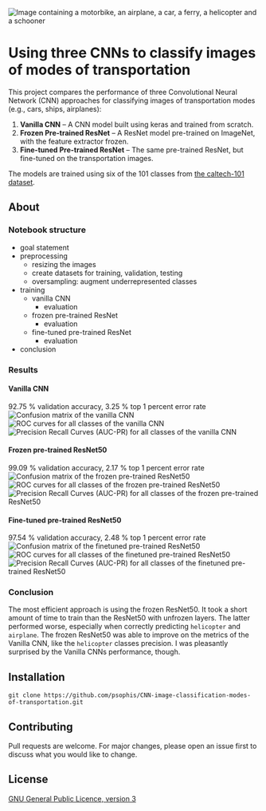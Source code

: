 ![Image containing a motorbike, an airplane, a car, a ferry, a helicopter and a schooner](transportation.png)
# Using three CNNs to classify images of modes of transportation
This project compares the performance of three Convolutional Neural Network (CNN) approaches for classifying images of transportation modes (e.g., cars, ships, airplanes):

1. **Vanilla CNN** – A CNN model built using keras and trained from scratch.
2. **Frozen Pre-trained ResNet** – A ResNet model pre-trained on ImageNet, with the feature extractor frozen.
3. **Fine-tuned Pre-trained ResNet** – The same pre-trained ResNet, but fine-tuned on the transportation images.

The models are trained using six of the 101 classes from [the caltech-101 dataset](https://www.kaggle.com/datasets/imbikramsaha/caltech-101).

## About
### Notebook structure

- goal statement
- preprocessing
  - resizing the images 
  - create datasets for training, validation, testing
  - oversampling: augment underrepresented classes  
- training    
  - vanilla CNN
    - evaluation
  - frozen pre-trained ResNet
    - evaluation
  - fine-tuned pre-trained ResNet
    - evaluation
- conclusion

### Results

#### Vanilla CNN
92.75 % validation accuracy, 3.25 % top 1 percent error rate
![Confusion matrix of the vanilla CNN](assets/cm_vanilla-cnn.png)
![ROC curves for all classes of the vanilla CNN](assets/roc_vanilla-cnn.png)
![Precision Recall Curves (AUC-PR) for all classes of the vanilla CNN](assets/pr_vanilla-cnn.png)

#### Frozen pre-trained ResNet50
99.09 % validation accuracy, 2.17 % top 1 percent error rate
![Confusion matrix of the frozen pre-trained ResNet50](assets/cm_frozen-resnet.png)
![ROC curves for all classes of the frozen pre-trained ResNet50](assets/roc_frozen-resnet.png)
![Precision Recall Curves (AUC-PR) for all classes of the frozen pre-trained ResNet50](assets/pr_frozen-resnet.png)

#### Fine-tuned pre-trained ResNet50
97.54 % validation accuracy, 2.48 % top 1 percent error rate
![Confusion matrix of the finetuned pre-trained ResNet50](assets/cm_finetuned-resnet.png)
![ROC curves for all classes of the finetuned pre-trained ResNet50](assets/roc_finetuned-resnet.png)
![Precision Recall Curves (AUC-PR) for all classes of the finetuned pre-trained ResNet50](assets/pr_finetuned-resnet.png)

### Conclusion
The most efficient approach is using the frozen ResNet50. It took a short amount of time to train than the ResNet50 with unfrozen layers. The latter performed worse, especially when correctly predicting `helicopter` and `airplane`. The frozen ResNet50 was able to improve on the metrics of the Vanilla CNN, like the `helicopter` classes precision. I was pleasantly surprised by the Vanilla CNNs performance, though.

## Installation
```
git clone https://github.com/psophis/CNN-image-classification-modes-of-transportation.git
```

## Contributing

Pull requests are welcome. For major changes, please open an issue first
to discuss what you would like to change.

## License

[GNU General Public Licence, version 3]([https://www.gnu.org/licenses/gpl-3.0.en.html])
